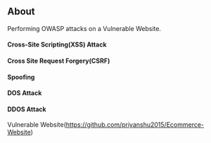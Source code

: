 ## About
Performing OWASP attacks on a Vulnerable Website.
#### Cross-Site Scripting(XSS) Attack
#### Cross Site Request Forgery(CSRF)
#### Spoofing
#### DOS Attack
#### DDOS Attack
Vulnerable Website(https://github.com/priyanshu2015/Ecommerce-Website)
